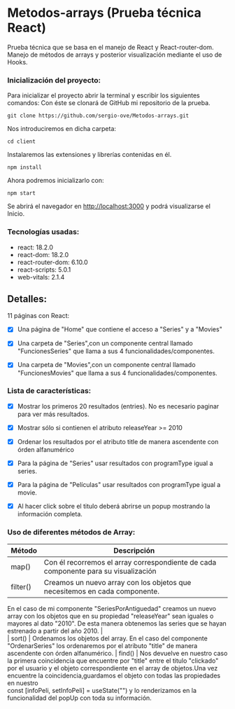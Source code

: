 # Metodos-arrays (Prueba técnica React)

Prueba técnica que se basa en el manejo de React y React-router-dom.
Manejo de métodos de arrays y posterior visualización mediante el uso de Hooks.

### Inicialización del proyecto:
Para inicializar el proyecto abrir la terminal y escribir los siguientes comandos:
Con éste se clonará de GitHub mi repositorio de la prueba.

```
git clone https://github.com/sergio-ove/Metodos-arrays.git
```
Nos introduciremos en dicha carpeta:
```
cd client
```
Instalaremos las extensiones y librerías contenidas en él.
```
npm install 
```
Ahora podremos inicializarlo con:
```
npm start 
```
Se abrirá el navegador en [http://localhost:3000](http://localhost:3000) y podrá visualizarse el Inicio.

### Tecnologías usadas:
* react: 18.2.0
* react-dom: 18.2.0
* react-router-dom: 6.10.0 
* react-scripts: 5.0.1
* web-vitals: 2.1.4

## Detalles:
11 páginas con React:
- [x] Una página de "Home" que contiene el acceso a "Series" y a "Movies"
- [x] Una carpeta de "Series",con un componente central llamado "FuncionesSeries" que llama a sus 4 funcionalidades/componentes.
- [x] Una carpeta de "Movies",con un componente central llamado "FuncionesMovies" que llama a sus 4 funcionalidades/componentes.



### Lista de características:

- [x] Mostrar los primeros 20 resultados (entries). No es necesario paginar para ver más resultados.
- [x]  Mostrar sólo si contienen el atributo releaseYear >= 2010
- [x] Ordenar los resultados por el atributo title de manera ascendente con órden alfanumérico
- [x] Para la página de "Series" usar resultados con programType igual a series.
- [x] Para la página de "Películas" usar resultados con programType igual a movie.
- [x]  Al hacer click sobre el titulo deberá abrirse un popup mostrando la información completa.


### Uso de diferentes métodos de Array:

| Método    | Descripción   |         
|---------------------------|-------|
| map() |   Con él recorremos el array correspondiente de cada componente para su visualización |         
| filter()      |   Creamos un nuevo array con los objetos que necesitemos en cada componente.
En el caso de mi componente "SeriesPorAntiguedad" creamos un nuevo array con los objetos que en su propiedad "releaseYear" sean iguales o mayores al dato "2010".
De esta manera obtenemos las series que se hayan estrenado a partir del año 2010.   |  
| sort() | Ordenamos los objetos del array.
En el caso del componente "OrdenarSeries" los ordenaremos por el atributo "title" de manera ascendente con órden alfanumérico.
| find() | Nos devuelve en nuestro caso la primera coincidencia que encuentre por "title" entre el titulo "clickado" por el usuario y el objeto correspondiente en el array de objetos.Una vez encuentre la coincidencia,guardamos el objeto con todas las propiedades en nuestro  
const [infoPeli, setInfoPeli] = useState("") y lo renderizamos en la funcionalidad del popUp con toda su información.
